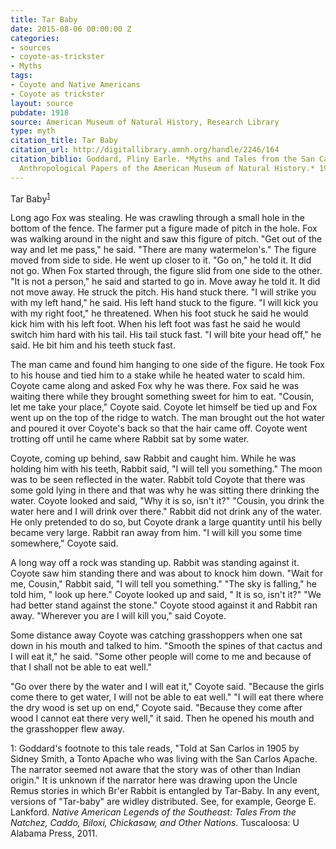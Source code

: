 ```yaml
---
title: Tar Baby
date: 2015-08-06 00:00:00 Z
categories:
- sources
- coyote-as-trickster
- Myths
tags:
- Coyote and Native Americans
- Coyote as trickster
layout: source
pubdate: 1918
source: American Museum of Natural History, Research Library
type: myth
citation_title: Tar Baby
citation_url: http://digitallibrary.amnh.org/handle/2246/164
citation_biblio: Goddard, Pliny Earle. *Myths and Tales from the San Carlos Apache.
  Anthropological Papers of the American Museum of Natural History.* 1918.
---
```


Tar Baby<sup>[1](#myfootnote1)</sup>

Long ago Fox was stealing. He was crawling through a small hole in the bottom of the fence. The farmer put a figure made of pitch in the hole. Fox was walking around in the night and saw this figure of pitch. "Get out of the way and let me pass," he said. "There are many watermelon's." The figure moved from side to side. He went up closer to it. "Go on," he told it. It did not go. When Fox started through, the figure slid from one side to the other. "It is not a person," he said and started to go in. Move away he told it. It did not move away. He struck the pitch. His hand stuck there. "I will strike you with my left hand," he said. His left hand stuck to the figure. "I will kick you with my right foot," he threatened. When his foot stuck he said he would kick him with his left foot. When his left foot was fast he said he would switch him hard with his tail. His tail stuck fast. "I will bite your head off," he said. He bit him and his teeth stuck fast.

The man came and found him hanging to one side of the figure. He took Fox to his house and tied him to a stake while he heated water to scald him. Coyote came along and asked Fox why he was there. Fox said he was waiting there while they brought something sweet for him to eat. "Cousin, let me take your place," Coyote said. Coyote let himself be tied up and Fox went up on the top of the ridge to watch. The man brought out the hot water and poured it over Coyote's back so that the hair came off. Coyote went trotting off until he came where Rabbit sat by some water.

Coyote, coming up behind, saw Rabbit and caught him. While he was holding him with his teeth, Rabbit said, "I will tell you something." The moon was to be seen reflected in the water. Rabbit told Coyote that there was some gold lying in there and that was why he was sitting there drinking the water. Coyote looked and said, "Why it is so, isn't it?" "Cousin, you drink the water here and I will drink over there." Rabbit did not drink any of the water. He only pretended to do so, but Coyote drank a large
quantity until his belly became very large. Rabbit ran away from him. "I will kill you some time somewhere," Coyote said.

A long way off a rock was standing up. Rabbit was standing against it. Coyote saw him standing there and was about to knock him down. "Wait for me, Cousin," Rabbit said, "I will tell you something." "The sky is falling," he told him, " look up here." Coyote looked up and said, " It is so, isn't it?" "We had better stand against the stone." Coyote stood against
it and Rabbit ran away. "Wherever you are I will kill you," said Coyote.

Some distance away Coyote was catching grasshoppers when one sat down in his mouth and talked to him. "Smooth the spines of that cactus and I will eat it," he said. "Some other people will come to me and because of that I shall not be able to eat well." 

"Go over there by the water and I will eat it," Coyote said. "Because the girls come there to get water, I will not
be able to eat well." "I will eat there where the dry wood is set up on end," Coyote said. "Because they come after wood I cannot eat there very well," it said. Then he opened his mouth and the grasshopper flew away.

<a name="myfootnote1">1</a>:  Goddard's footnote to this tale reads, "Told at San Carlos in 1905 by Sidney Smith, a Tonto Apache who was living with the San Carlos Apache. The narrator seemed not aware that the story was of other than Indian origin."  It is unknown if the narrator here was drawing upon the Uncle Remus stories in which Br'er Rabbit is entangled by Tar-Baby. In any event, versions of "Tar-baby" are widley distributed. See, for example, George E. Lankford. *Native American Legends of the Southeast: Tales From the Natchez, Caddo, Biloxi, Chickasaw, and Other Nations.* Tuscaloosa: U Alabama Press, 2011.
